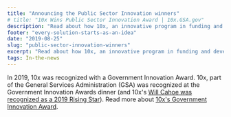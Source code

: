 ```yaml
---
title: "Announcing the Public Sector Innovation winners"
# title: "10x Wins Public Sector Innovation Award | 10x.GSA.gov"
description: "Read about how 10x, an innovative program in funding and developing technology solutions that serve the public, was recognized with a 2019 Public Sector Innovation award."
footer: "every-solution-starts-as-an-idea"
date: "2019-08-25"
slug: "public-sector-innovation-winners"
excerpt: "Read about how 10x, an innovative program in funding and developing technology solutions that serve the public, was recognized with a 2019 Public Sector Innovation award."
tags: In-the-news
---
```

In 2019, 10x was recognized with a Government Innovation Award. 10x, part of the General Services Administration (GSA) was recognized at the Government Innovation Awards dinner (and 10x's <a class="usa-link usa-link--external" rel="noreferrer" href="https://www.nextgov.com/acquisition/2019/08/congratulations-to-the-2019-rising-stars/210967/">Will Cahoe was recognized as a 2019 Rising Star</a>). Read more about <a class="usa-link usa-link--external" rel="noreferrer" href="https://www.route-fifty.com/infrastructure/2019/11/government-innovation-award-top-honors-go-to-virginia-noaa-dod-and-saic/297698/">10x's Government Innovation Award</a>.

